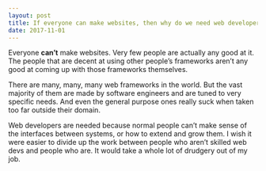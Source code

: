 ```yaml
---
layout: post
title: If everyone can make websites, then why do we need web developers?
date: 2017-11-01
---
```


<p>Everyone <b>can’t</b> make websites. Very few people are actually any good at it. The people that are decent at using other people’s frameworks aren’t any good at coming up with those frameworks themselves.</p><p>There are many, many, many web frameworks in the world. But the vast majority of them are made by software engineers and are tuned to very specific needs. And even the general purpose ones really suck when taken too far outside their domain.</p><p>Web developers are needed because normal people can’t make sense of the interfaces between systems, or how to extend and grow them. I wish it were easier to divide up the work between people who aren’t skilled web devs and people who are. It would take a whole lot of drudgery out of my job.</p>
